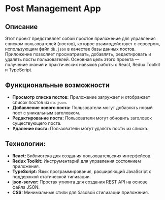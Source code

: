 # Post Management App

## Описание

Этот проект представляет собой простое приложение для управления списком пользователей (постов), которое взаимодействует с сервером, использующим файл `db.json` в качестве базы данных постов. Приложение позволяет просматривать, добавлять, редактировать и удалять посты пользователей. Основная цель этого проекта — получение знаний и практических навыков работы с React, Redux Toolkit и TypeScript.

## Функциональные возможности

- **Просмотр списка постов:** Приложение загружает и отображает список постов из `db.json`.
- **Добавление нового поста:** Пользователи могут добавлять новый пост с уникальным заголовком.
- **Редактирование поста:** Пользователи могут обновить заголовок существующего поста.
- **Удаление поста:** Пользователи могут удалять посты из списка.

## Технологии:

- **React:** Библиотека для создания пользовательских интерфейсов.
- **Redux Toolkit:** Инструментарий для управления состоянием приложения.
- **TypeScript:** Язык программирования, расширяющий JavaScript с поддержкой статической типизации.
- **json-server:** Простая утилита для создания REST API на основе файла JSON.
- **CSS:** Минимальные стили для базовой стилизации приложения.